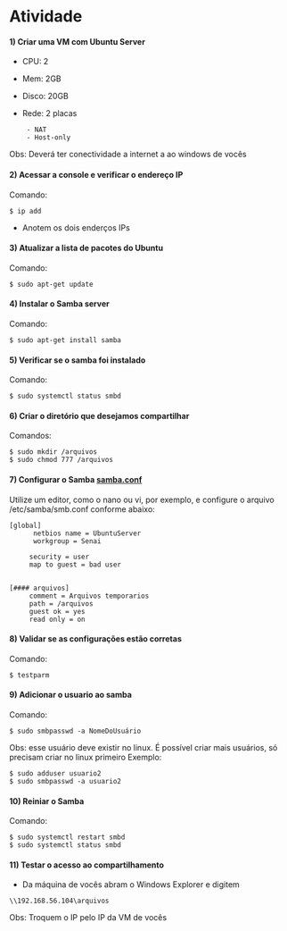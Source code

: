 # Atividade

#### 1) Criar uma VM com Ubuntu Server

- CPU: 2
- Mem: 2GB
- Disco: 20GB
- Rede: 2 placas 

       - NAT 
       - Host-only

Obs: Deverá ter conectividade a internet a ao windows de vocês

#### 2) Acessar a console e verificar o endereço IP

Comando:
```
$ ip add
```

- Anotem os dois enderços IPs


#### 3) Atualizar a lista de pacotes do Ubuntu

Comando:
```
$ sudo apt-get update
```

#### 4) Instalar o Samba server

Comando:
```
$ sudo apt-get install samba
```

#### 5) Verificar se o samba foi instalado

Comando:
```
$ sudo systemctl status smbd
```

#### 6) Criar o diretório que desejamos compartilhar

Comandos:
```
$ sudo mkdir /arquivos
$ sudo chmod 777 /arquivos
```

#### 7) Configurar o Samba [samba.conf]

Utilize um editor, como o nano ou vi, por exemplo, e configure o arquivo /etc/samba/smb.conf conforme abaixo:

```
[global]
      netbios name = UbuntuServer
      workgroup = Senai

     security = user
     map to guest = bad user


[#### arquivos]
     comment = Arquivos temporarios
     path = /arquivos
     guest ok = yes
     read only = on
```

#### 8) Validar se as configurações estão corretas

Comando: 
```
$ testparm
```

#### 9) Adicionar o usuario ao samba

Comando:
```
$ sudo smbpasswd -a NomeDoUsuário
```

Obs: esse usuário deve existir no linux. É possível criar mais usuários, só precisam criar no linux primeiro
Exemplo: 
```
$ sudo adduser usuario2
$ sudo smbpasswd -a usuario2
```
#### 10) Reiniar o Samba

Comando:
```
$ sudo systemctl restart smbd
$ sudo systemctl status smbd
```

#### 11) Testar o acesso ao compartilhamento

- Da máquina de vocês abram o Windows Explorer e digitem
```
\\192.168.56.104\arquivos   
```

Obs: Troquem o IP pelo IP da VM de vocês



  [samba.conf]: https://github.com/sbaron81/senai-sbrw-aula07/blob/master/smb.conf
